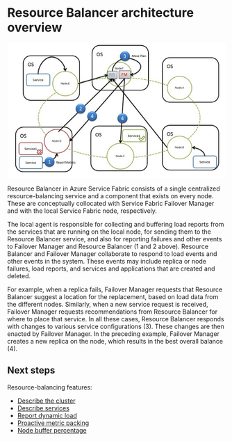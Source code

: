<properties
   pageTitle="Resource Balancer architecture | Microsoft Azure"
   description="An architectural overview of Service Fabric Resource Balancer."
   services="service-fabric"
   documentationCenter=".net"
   authors="GaugeField"
   manager="timlt"
   editor=""/>

<tags
   ms.service="Service-Fabric"
   ms.devlang="dotnet"
   ms.topic="article"
   ms.tgt_pltfrm="NA"
   ms.workload="NA"
   ms.date="09/03/2015"
   ms.author="masnider"/>

# Resource Balancer architecture overview

![Resource Balancer Architecture][Image1]

Resource Balancer in Azure Service Fabric consists of a single centralized resource-balancing service and a component that exists on every node. These are conceptually collocated with Service Fabric Failover Manager and with the local Service Fabric node, respectively.

The local agent is responsible for collecting and buffering load reports from the services that are running on the local node, for sending them to the Resource Balancer service, and also for reporting failures and other events to Failover Manager and Resource Balancer (1 and 2 above). Resource Balancer and Failover Manager collaborate to respond to load events and other events in the system. These events may include replica or node failures, load reports, and services and applications that are created and deleted.

For example, when a replica fails, Failover Manager requests that Resource Balancer suggest a location for the replacement, based on load data from the different nodes. Similarly, when a new service request is received, Failover Manager requests recommendations from Resource Balancer for where to place that service. In all these cases, Resource Balancer responds with changes to various service configurations (3). These changes are then enacted by Failover Manager. In the preceding example, Failover Manager creates a new replica on the node, which results in the best overall balance (4).

<!--Every topic should have next steps and links to the next logical set of content to keep the customer engaged-->
## Next steps

Resource-balancing features:

- [Describe the cluster](service-fabric-resource-balancer-cluster-description.md)
- [Describe services](service-fabric-resource-balancer-service-description.md)
- [Report dynamic load](service-fabric-resource-balancer-dynamic-load-reporting.md)
- [Proactive metric packing](service-fabric-resource-balancer-proactive-metric-packing.md)
- [Node buffer percentage](service-fabric-resource-balancer-node-buffer-percentage.md)

[Image1]: media/service-fabric-resource-balancer-architecture/Service-Fabric-Resource-Balancer-Architecture.png
